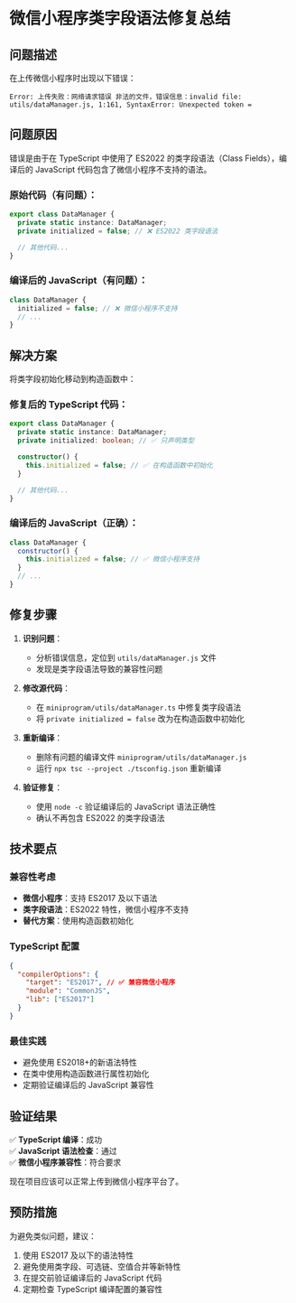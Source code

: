 # 微信小程序类字段语法修复总结

## 问题描述

在上传微信小程序时出现以下错误：

```
Error: 上传失败：网络请求错误 非法的文件，错误信息：invalid file: utils/dataManager.js, 1:161, SyntaxError: Unexpected token =
```

## 问题原因

错误是由于在 TypeScript 中使用了 ES2022 的类字段语法（Class Fields），编译后的 JavaScript 代码包含了微信小程序不支持的语法。

### 原始代码（有问题）：

```typescript
export class DataManager {
  private static instance: DataManager;
  private initialized = false; // ❌ ES2022 类字段语法

  // 其他代码...
}
```

### 编译后的 JavaScript（有问题）：

```javascript
class DataManager {
  initialized = false; // ❌ 微信小程序不支持
  // ...
}
```

## 解决方案

将类字段初始化移动到构造函数中：

### 修复后的 TypeScript 代码：

```typescript
export class DataManager {
  private static instance: DataManager;
  private initialized: boolean; // ✅ 只声明类型

  constructor() {
    this.initialized = false; // ✅ 在构造函数中初始化
  }

  // 其他代码...
}
```

### 编译后的 JavaScript（正确）：

```javascript
class DataManager {
  constructor() {
    this.initialized = false; // ✅ 微信小程序支持
  }
  // ...
}
```

## 修复步骤

1. **识别问题**：

   - 分析错误信息，定位到 `utils/dataManager.js` 文件
   - 发现是类字段语法导致的兼容性问题

2. **修改源代码**：

   - 在 `miniprogram/utils/dataManager.ts` 中修复类字段语法
   - 将 `private initialized = false` 改为在构造函数中初始化

3. **重新编译**：

   - 删除有问题的编译文件 `miniprogram/utils/dataManager.js`
   - 运行 `npx tsc --project ./tsconfig.json` 重新编译

4. **验证修复**：
   - 使用 `node -c` 验证编译后的 JavaScript 语法正确性
   - 确认不再包含 ES2022 的类字段语法

## 技术要点

### 兼容性考虑

- **微信小程序**：支持 ES2017 及以下语法
- **类字段语法**：ES2022 特性，微信小程序不支持
- **替代方案**：使用构造函数初始化

### TypeScript 配置

```json
{
  "compilerOptions": {
    "target": "ES2017", // ✅ 兼容微信小程序
    "module": "CommonJS",
    "lib": ["ES2017"]
  }
}
```

### 最佳实践

- 避免使用 ES2018+的新语法特性
- 在类中使用构造函数进行属性初始化
- 定期验证编译后的 JavaScript 兼容性

## 验证结果

✅ **TypeScript 编译**：成功  
✅ **JavaScript 语法检查**：通过  
✅ **微信小程序兼容性**：符合要求

现在项目应该可以正常上传到微信小程序平台了。

## 预防措施

为避免类似问题，建议：

1. 使用 ES2017 及以下的语法特性
2. 避免使用类字段、可选链、空值合并等新特性
3. 在提交前验证编译后的 JavaScript 代码
4. 定期检查 TypeScript 编译配置的兼容性
